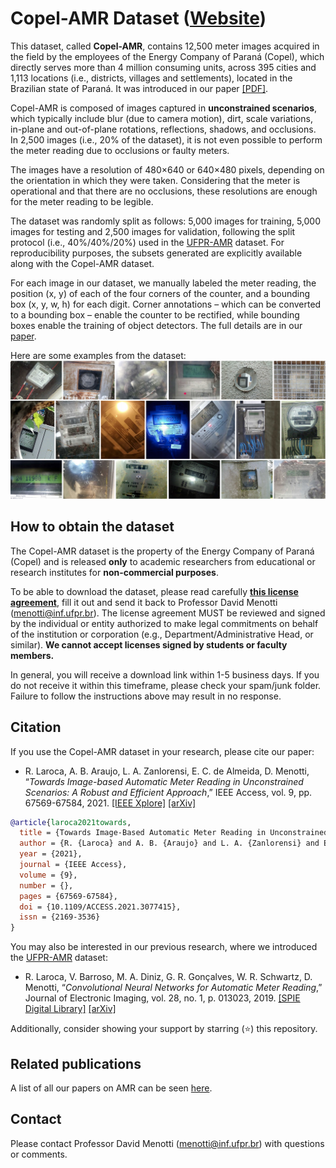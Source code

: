 # Copel-AMR Dataset ([Website](https://web.inf.ufpr.br/vri/databases/copel-amr/))

This dataset, called **Copel-AMR**, contains 12,500 meter images acquired in the field by the employees of the Energy Company of Paraná (Copel), which directly serves more than 4 million consuming units, across 395 cities and 1,113 locations (i.e., districts, villages and settlements), located in the Brazilian state of Paraná. It was introduced in our paper [[PDF]](./pdfs/laroca2021towards.pdf).

Copel-AMR is composed of images captured in **unconstrained scenarios**, which typically include blur (due to camera motion), dirt, scale variations, in-plane and out-of-plane rotations, reflections, shadows, and occlusions. In 2,500 images (i.e., 20% of the dataset), it is not even possible to perform the meter reading due to occlusions or faulty meters. 

The images have a resolution of 480×640 or 640×480 pixels, depending on the orientation in which they were taken. Considering that the meter is operational and that there are no occlusions, these resolutions are enough for the meter reading to be legible.

The dataset was randomly split as follows: 5,000 images for training, 5,000 images for testing and 2,500 images for validation, following the split protocol (i.e., 40%/40%/20%) used in the [UFPR-AMR](https://github.com/raysonlaroca/ufpr-amr-dataset) dataset. For reproducibility purposes, the subsets generated are explicitly available along with the Copel-AMR dataset.

For each image in our dataset, we manually labeled the meter reading, the position (x, y) of each of the four corners of the counter, and a bounding box (x, y, w, h) for each digit. Corner annotations – which can be converted to a bounding box – enable the counter to be rectified, while bounding boxes enable the training of object detectors. The full details are in our [paper](./pdfs/laroca2021towards.pdf).

Here are some examples from the dataset:  
<img src="./media/samples.png"/>

## How to obtain the dataset

The Copel-AMR dataset is the property of the Energy Company of Paraná (Copel) and is released **only** to academic researchers from educational or research institutes for **non-commercial purposes**. 

To be able to download the dataset, please read carefully [**this license agreement**](./pdfs/license-agreement.pdf), fill it out and send it back to Professor David Menotti ([menotti@inf.ufpr.br](mailto:menotti@inf.ufpr.br)). The license agreement MUST be reviewed and signed by the individual or entity authorized to make legal commitments on behalf of the institution or corporation (e.g., Department/Administrative Head, or similar). **We cannot accept licenses signed by students or faculty members.**

In general, you will receive a download link within 1-5 business days. If you do not receive it within this timeframe, please check your spam/junk folder. Failure to follow the instructions above may result in no response.

## Citation

If you use the Copel-AMR dataset in your research, please cite our paper:

* R. Laroca, A. B. Araujo, L. A. Zanlorensi, E. C. de Almeida, D. Menotti, “*Towards Image-based Automatic Meter Reading in Unconstrained Scenarios: A Robust and Efficient Approach*,” IEEE Access, vol. 9, pp. 67569-67584, 2021. [[IEEE Xplore]](https://doi.org/10.1109/ACCESS.2021.3077415) [[arXiv]](https://arxiv.org/abs/2009.10181)

```bibtex
@article{laroca2021towards,
  title = {Towards Image-Based Automatic Meter Reading in Unconstrained Scenarios: A Robust and Efficient Approach},
  author = {R. {Laroca} and A. B. {Araujo} and L. A. {Zanlorensi} and Eduardo C. {de Almeida} and D. {Menotti}},
  year = {2021},
  journal = {IEEE Access},
  volume = {9},
  number = {},
  pages = {67569-67584},
  doi = {10.1109/ACCESS.2021.3077415},
  issn = {2169-3536}
}
```

You may also be interested in our previous research, where we introduced the [UFPR-AMR](https://github.com/raysonlaroca/ufpr-amr-dataset) dataset:

* R. Laroca, V. Barroso, M. A. Diniz, G. R. Gonçalves, W. R. Schwartz, D. Menotti, “*Convolutional Neural Networks for Automatic Meter Reading*,” Journal of Electronic Imaging, vol. 28, no. 1, p. 013023, 2019. [[SPIE Digital Library]](https://doi.org/10.1117/1.JEI.28.1.013023) [[arXiv]](https://arxiv.org/abs/1902.09600)

Additionally, consider showing your support by starring (:star:) this repository.

## Related publications

A list of all our papers on AMR can be seen [here](https://scholar.google.com/scholar?hl=pt-BR&as_sdt=0%2C5&as_ylo=2019&q=allintitle%3A+meter+reading+author%3A%22Rayson+Laroca%22&btnG=).

## Contact

Please contact Professor David Menotti ([menotti@inf.ufpr.br](mailto:menotti@inf.ufpr.br)) with questions or comments.

